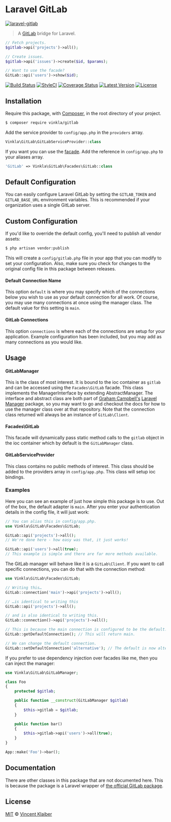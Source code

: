 # Laravel GitLab

[![laravel-gitlab](https://cloud.githubusercontent.com/assets/499192/24038988/ed13ea72-0b03-11e7-9068-ad06ba660a72.png)](https://about.gitlab.com)

> A [GitLab](https://github.com/m4tthumphrey/php-gitlab-api) bridge for Laravel.

```php
// Fetch projects.
$gitlab->api('projects')->all();

// Create issues.
$gitlab->api('issues')->create($id, $params);

// Want to use the facade?
GitLab::api('users')->show($id);
```

[![Build Status](https://img.shields.io/travis/vinkla/laravel-gitlab/master.svg?style=flat)](https://travis-ci.org/vinkla/laravel-gitlab)
[![StyleCI](https://styleci.io/repos/32235069/shield?style=flat)](https://styleci.io/repos/32235069)
[![Coverage Status](https://img.shields.io/codecov/c/github/vinkla/laravel-gitlab.svg?style=flat)](https://codecov.io/github/vinkla/laravel-gitlab)
[![Latest Version](https://img.shields.io/github/release/vinkla/gitlab.svg?style=flat)](https://github.com/vinkla/gitlab/releases)
[![License](https://img.shields.io/packagist/l/vinkla/gitlab.svg?style=flat)](https://packagist.org/packages/vinkla/gitlab)

## Installation

Require this package, with [Composer](https://getcomposer.org/), in the root directory of your project.

```bash
$ composer require vinkla/gitlab
```

Add the service provider to `config/app.php` in the `providers` array.

```php
Vinkla\GitLab\GitLabServiceProvider::class
```

If you want you can use the [facade](http://laravel.com/docs/facades). Add the reference in `config/app.php` to your aliases array.

```php
'GitLab' => Vinkla\GitLab\Facades\GitLab::class
```

## Default Configuration

You can easily configure Laravel GitLab by setting the `GITLAB_TOKEN` and `GITLAB_BASE_URL` environment variables. This is recommended if your organization uses a single GitLab server.

## Custom Configuration

If you'd like to override the default config, you'll need to publish all vendor assets:

```bash
$ php artisan vendor:publish
```

This will create a `config/gitlab.php` file in your app that you can modify to set your configuration. Also, make sure you check for changes to the original config file in this package between releases.

#### Default Connection Name

This option `default` is where you may specify which of the connections below you wish to use as your default connection for all work. Of course, you may use many connections at once using the manager class. The default value for this setting is `main`.

#### GitLab Connections

This option `connections` is where each of the connections are setup for your application. Example configuration has been included, but you may add as many connections as you would like.

## Usage

#### GitLabManager

This is the class of most interest. It is bound to the ioc container as `gitlab` and can be accessed using the `Facades\GitLab` facade. This class implements the ManagerInterface by extending AbstractManager. The interface and abstract class are both part of [Graham Campbell's](https://github.com/GrahamCampbell) [Laravel Manager](https://github.com/GrahamCampbell/Laravel-Manager) package, so you may want to go and checkout the docs for how to use the manager class over at that repository. Note that the connection class returned will always be an instance of `GitLab\Client`.

#### Facades\GitLab

This facade will dynamically pass static method calls to the `gitlab` object in the ioc container which by default is the `GitLabManager` class.

#### GitLabServiceProvider

This class contains no public methods of interest. This class should be added to the providers array in `config/app.php`. This class will setup ioc bindings.

### Examples

Here you can see an example of just how simple this package is to use. Out of the box, the default adapter is `main`. After you enter your authentication details in the config file, it will just work:

```php
// You can alias this in config/app.php.
use Vinkla\GitLab\Facades\GitLab;

GitLab::api('projects')->all();
// We're done here - how easy was that, it just works!

GitLab::api('users')->all(true);
// This example is simple and there are far more methods available.
```

The GitLab manager will behave like it is a `GitLab\Client`. If you want to call specific connections, you can do that with the connection method:

```php
use Vinkla\GitLab\Facades\GitLab;

// Writing this…
GitLab::connection('main')->api('projects')->all();

// …is identical to writing this
GitLab::api('projects')->all();

// and is also identical to writing this.
GitLab::connection()->api('projects')->all();

// This is because the main connection is configured to be the default.
GitLab::getDefaultConnection(); // This will return main.

// We can change the default connection.
GitLab::setDefaultConnection('alternative'); // The default is now alternative.
```

If you prefer to use dependency injection over facades like me, then you can inject the manager:

```php
use Vinkla\GitLab\GitLabManager;

class Foo
{
	protected $gitlab;

	public function __construct(GitLabManager $gitlab)
	{
		$this->gitlab = $gitlab;
	}

	public function bar()
	{
		$this->gitlab->api('users')->all(true);
	}
}

App::make('Foo')->bar();
```

## Documentation

There are other classes in this package that are not documented here. This is because the package is a Laravel wrapper of [the official GitLab package](https://github.com/m4tthumphrey/php-gitlab-api).

## License

[MIT](LICENSE) © [Vincent Klaiber](https://vinkla.com)
